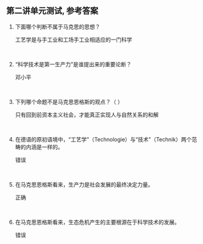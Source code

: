 ##	第二讲单元测试, 参考答案

1.	下面哪个判断不属于马克思的思想？

	工艺学是与手工业和工场手工业相适应的一门科学

	<br>

2.	“科学技术是第一生产力”是谁提出来的重要论断？

	邓小平

	<br>

3.	下列哪个命题不是马克思恩格斯的观点？（ ）

	只有回到前资本主义社会，才能真正实现人与自然关系的和解

	<br>

4.	在德语的原初语境中，“工艺学”（Technologie）与“技术”（Technik）两个范畴的内涵是一样的。

	错误

	<br>

5.	在马克思恩格斯看来，生产力是社会发展的最终决定力量。

	正确

	<br>

6.	在马克思恩格斯看来，生态危机产生的主要根源在于科学技术的发展。

	错误
